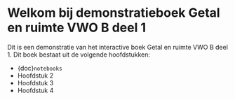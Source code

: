 Welkom bij demonstratieboek Getal en ruimte VWO B deel 1
============================

Dit is een demonstratie van het interactive boek Getal en ruimte VWO B deel 1.
Dit boek bestaat uit de volgende hoofdstukken:
* {doc}`notebooks`
* Hoofdstuk 2
* Hoofdstuk 3
* Hoofdstuk 4
